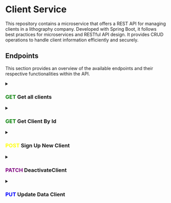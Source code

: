 # Client Service

This repository contains a microservice that offers a REST API for managing clients in a lithography company. Developed with Spring Boot, it follows best practices for microservices and RESTful API design. It provides CRUD operations to handle client information efficiently and securely.

## Endpoints

This section provides an overview of the available endpoints and their respective functionalities within the API.

<!-- Get All Clients -->
<details>
<summary><h3><span style="color:green">GET</span> Get all clients</h3></summary>

### Path: `host/api/v1/clients/`

This endpoints retrieves data of all clients registered.

### Response

- **`Status:`** 200, 204, 400

- **`Content-Type:`** application/json

### Response Body

The response body will contain the following fields:

- **`status:`** The status of the request.
- **`message:`** A message related to the request.
- **`data:`** Additional data related to the request.

### Example Response

```json
{
    "status": 200,
    "message": "ok",
    "data": [
        {
            "id": 0,
            "name": "",
            "lastName": "",
            "typePerson": "",
            "email": "",
            "password": "",
            "phone": null,
            "photo": "",
            "isActive": true,
            "numberDocument": "",
            "typeDocument": null
        }
    ]
}
```

</details>

<!-- Get Client By ID -->
<details>
<summary><h3><span style="color:green">GET</span> Get Client By Id</h3></summary>

### Path: `host/api/v1/clients/{id}`

This endpoint retrieves data for a specific client.

### Response

- **`Status:`** 200, 400, 404

- **`Content-Type:`** application/json

### Response Body

The response body will contain the following fields:

- **`status:`** The status of the request.
- **`message:`** A message related to the request.
- **`data:`** Additional data related to the request.

### Example Response

```json
{
    "status": 0,
    "message": "",
    "data": [
        {
            "id": 0,
            "name": "",
            "lastName": "",
            "typePerson": "",
            "email": "",
            "password": "",
            "phone": null,
            "photo": "",
            "isActive": true,
            "numberDocument": "",
            "typeDocument": null
        }
    ]
}
```

</details>

<!-- Sign Up New Client -->
<details>
<summary><h3><span style="color:yellow">POST</span> Sign Up New Client</h3></summary>

### Path: `host/api/v1/clients/signup`

This endpoint allows you to create a new client account.

### Request Body Info

- **`name:`** The first name of the client.

    ```json
        "type": "string",
        "required": true
    ```

- **`lastName:`** The last name of the client if is a person.

    ```json
        "type": "string",
        "required": false
    ```

- **`typePerson:`** The type of person (e.g., individual, organization).

    ```json
        "type": "string",
        "required": false
    ```

- **`email:`** The email address of the client.

    ```json
        "type": "string",
        "required": true
    ```

- **`password:`** The password for the client account.

    ```json
        "type": "string",
        "required": true
    ```

- **`photo`:** The profile photo of the client.

    ```json
        "type": "string",
        "required": false
    ```

- **`numberDocument:`** The document number of the client.

    ```json
        "type": "string",
        "required": true
    ```

- `typeDocument` (object, required): The type of document with its ID.

    ```json
        "required": true,
        "typeDocument": {
            "id": {
                "type": "integer",
                "required": true
            }
        }
    ```

    ### Body Example

    ```json
    {
        "name": "String",
        "lastName": null,
        "typePerson": "String",
        "email": "example@mail.com",
        "password": "password",
        "phone": "String", 
        "photo": null,
        "numberDocument": "String",
        "typeDocument": {
            "id": 1
        }
    }
    ```

### Response

- **`Status:`** 200, 400, 404, 409

- **`Content-Type:`** application/json

### Response Body

The response body will contain the following fields:

- **`status:`** The status of the request.
- **`message:`** A message related to the request.
- **`data:`** Additional data related to the request.

### Example Response

```json
{
    "status": 200,
    "message": "",
    "data": null
}
```

</details>

<!-- Deactivate Client -->
<details>
<summary><h3><span style="color:purple">PATCH</span> DeactivateClient</h3></summary>

### Path: `host/api/v1/clients/{id}/desactivate`

This HTTP PATCH request is used to deactivate a specific item by its ID. The request should be made to the endpoint formed by concatenating the base URL, API version, service, and the ID of the item to be deactivated.

### Response

- **`Status:`** 200, 400, 404, 409

- **`Content-Type:`** application/json

### Response Body

The response body will contain the following fields:

- **`status:`** The status of the request.
- **`message:`** A message related to the request.
- **`data:`** Additional data related to the request.

### Example Response

```json
{
    "status": 0,
    "message": "",
    "data": null
}
```

</details>

<!-- Sign Up New Client -->
<details>
<summary><h3><span style="color:blue">PUT</span> Update Data Client</h3></summary>

### Path: `host/api/v1/clients/update`

This endpoint allows you to create a new client account.

### Request Body Info

- **`name:`** The id of the client.

    ```json
        "type": "int",
        "required": true
    ```

- **`name:`** The first name of the client.

    ```json
        "type": "string",
        "required": false
    ```

- **`lastName:`** The last name of the client if is a person.

    ```json
        "type": "string",
        "required": false
    ```

- **`typePerson:`** The type of person (e.g., individual, organization).

    ```json
        "type": "string",
        "required": false
    ```

- **`email:`** The email address of the client.

    ```json
        "type": "string",
        "required": false
    ```

- **`password:`** The password for the client account.

    ```json
        "type": "string",
        "required": false
    ```

- **`photo`:** The profile photo of the client.

    ```json
        "type": "string",
        "required": false
    ```

- **`numberDocument:`** The document number of the client.

    ```json
        "type": "string",
        "required": false
    ```

- `typeDocument` (object, required): The type of document with its ID.

    ```json
        "required": false,
        "typeDocument": {
            "id": {
                "type": "integer",
                "required": true
            }
        }
    ```

    ### Body Example

    ```json
    {
        "id": 1,
        "name": "String",
        "lastName": null,
        "typePerson": "String",
        "email": "example@mail.com",
        "password": "password",
        "phone": "String", 
        "photo": null,
        "numberDocument": "String",
        "typeDocument": {
            "id": 1
        }
    }
    ```

### Response

- **`Status:`** 200, 400, 404, 409

- **`Content-Type:`** application/json

### Response Body

The response body will contain the following fields:

- **`status:`** The status of the request.
- **`message:`** A message related to the request.
- **`data:`** Additional data related to the request.

### Example Response

```json
{
    "status": 200,
    "message": "",
    "data": null
}
```

</details>